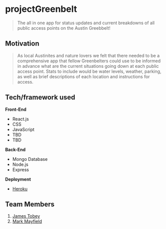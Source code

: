 # projectGreenbelt

> The all in one app for status updates and current breakdowns of all public access points on the Austin Greebbelt!

## Motivation

> As local Austinites and nature lovers we felt that there needed to be a comprehensive app that fellow Greenbelters could use to be informed in  advance what are the current situations going down at each public access point. Stats to include would be water levels, weather, parking, as well as brief descriptions of each location and instructions for access. 

## Tech/framework used

<b>Front-End</b>
- React.js
- CSS
- JavaScript
- TBD
- TBD


<b>Back-End</b>
- Mongo Database
- Node.js
- Express
  
<b>Deployment</b>
- [Heroku](https://offthechain-app.herokuapp.com/)
  
## Team Members
1. [James Tobey](https://github.com/jctobey)
2. [Mark Mayfield](https://github.com/themarcusaurelius)
